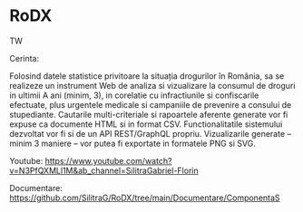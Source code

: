 # RoDX

TW

Cerinta: 

Folosind datele statistice privitoare la situația drogurilor în România, sa se realizeze un instrument Web de analiza si vizualizare la consumul de droguri in ultimii A ani (minim, 3), in corelatie cu infractiunile si confiscarile efectuate, plus urgentele medicale si campaniile de prevenire a consului de stupediante. Cautarile multi-criteriale si rapoartele aferente generate vor fi expuse ca documente HTML si in format CSV. Functionalitatile sistemului dezvoltat vor fi si de un API REST/GraphQL propriu. Vizualizarile generate – minim 3 maniere – vor putea fi exportate in formatele PNG si SVG.

Youtube: https://www.youtube.com/watch?v=N3PfQXMLl1M&ab_channel=SilitraGabriel-Florin

Documentare: https://github.com/SilitraG/RoDX/tree/main/Documentare/ComponentaS
